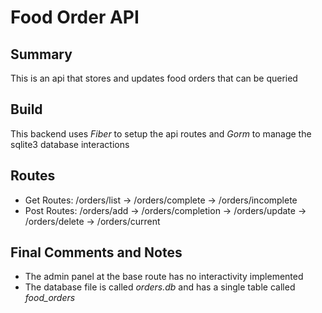 # Food Order API

## Summary

This is an api that stores and updates food orders that can be queried

## Build

This backend uses _Fiber_ to setup the api routes and _Gorm_ to manage the sqlite3 database interactions

## Routes

- Get Routes: /orders/list -> /orders/complete -> /orders/incomplete
- Post Routes: /orders/add -> /orders/completion -> /orders/update -> /orders/delete -> /orders/current

## Final Comments and Notes

- The admin panel at the base route has no interactivity implemented
- The database file is called _orders.db_ and has a single table called _food_orders_
